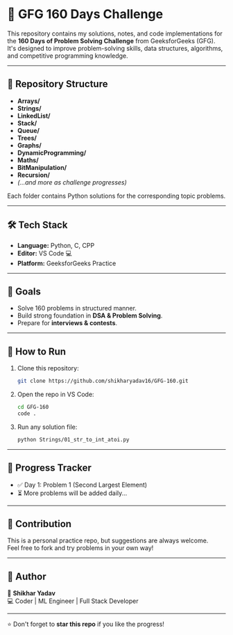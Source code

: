 # 🚀 GFG 160 Days Challenge

This repository contains my solutions, notes, and code implementations
for the **160 Days of Problem Solving Challenge** from GeeksforGeeks
(GFG).\
It's designed to improve problem-solving skills, data structures,
algorithms, and competitive programming knowledge.

------------------------------------------------------------------------

## 📌 Repository Structure

-   **Arrays/**
-   **Strings/**
-   **LinkedList/**
-   **Stack/**
-   **Queue/**
-   **Trees/**
-   **Graphs/**
-   **DynamicProgramming/**
-   **Maths/**
-   **BitManipulation/**
-   **Recursion/**
-   *(...and more as challenge progresses)*

Each folder contains Python solutions for the corresponding topic
problems.

------------------------------------------------------------------------

## 🛠️ Tech Stack

-   **Language:** Python, C, CPP
-   **Editor:** VS Code 💻
-   **Platform:** GeeksforGeeks Practice

------------------------------------------------------------------------

## 🎯 Goals

-   Solve 160 problems in structured manner.
-   Build strong foundation in **DSA & Problem Solving**.
-   Prepare for **interviews & contests**.

------------------------------------------------------------------------

## 🚀 How to Run

1.  Clone this repository:

    ``` bash
    git clone https://github.com/shikharyadav16/GFG-160.git
    ```

2.  Open the repo in VS Code:

    ``` bash
    cd GFG-160
    code .
    ```

3.  Run any solution file:

    ``` bash
    python Strings/01_str_to_int_atoi.py
    ```

------------------------------------------------------------------------

## 📅 Progress Tracker

-   ✅ Day 1: Problem 1 (Second Largest Element)
-   ⏳ More problems will be added daily...

------------------------------------------------------------------------

## 🤝 Contribution

This is a personal practice repo, but suggestions are always welcome.\
Feel free to fork and try problems in your own way!

------------------------------------------------------------------------

## 📌 Author

👤 **Shikhar Yadav**\
💻 Coder \| ML Engineer \| Full Stack Developer

------------------------------------------------------------------------

⭐ Don't forget to **star this repo** if you like the progress!
